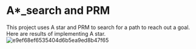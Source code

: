 # A*_search and PRM
This project uses A star and PRM to search for a path to reach out a goal.
Here are results of implementing A star.
![e9ef68ef6535404d6b5ea9ed8b47f65](https://github.com/PingpingL/A-_search-and-PRM/assets/118013785/5b3231ce-6b81-4cee-a750-4cdba25d8c15)

